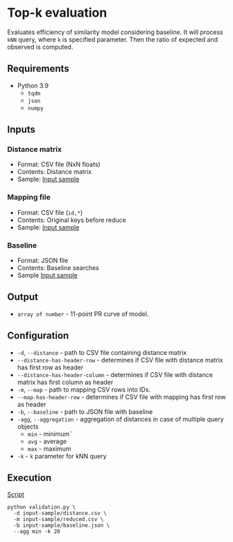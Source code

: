 # Top-k evaluation

Evaluates efficiency of similarity model considering baseline. It will process `kNN` query, where `k` is specified parameter. Then the ratio of expected and observed is computed.

## Requirements

- Python 3.9
    - `tqdm`
    - `json`
    - `numpy`


## Inputs

### Distance matrix

- Format: CSV file (NxN floats)
- Contents: Distance matrix
- Sample: [Input sample](input-sample/distance.csv)

### Mapping file

- Format: CSV file (`id,*`)
- Contents: Original keys before reduce
- Sample: [Input sample](input-sample/reduced.csv)

### Baseline

- Format: JSON file
- Contents: Baseline searches
- Sample [Input sample](input-sample/baseline.json)

## Output

- `array of number` - 11-point PR curve of model.

## Configuration

- `-d`, `--distance` - path to CSV file containing distance matrix
- `--distance-has-header-row` - determines if CSV file with distance matrix has first row as header
- `--distance-has-header-column` - determines if CSV file with distance matrix has first column as header
- `-m`, `--map` - path to mapping CSV rows into IDs.
- `--map-has-header-row` - determines if CSV file with mapping has first row as header
- `-b`, `--baseline` - path to JSON file with baseline
- `-agg`, `--aggregation` - aggregation of distances in case of multiple query objects
    - `min` - minimum¨
    - `avg` - average
    - `max` - maximum
- `-k` - `k` parameter for kNN query

## Execution

[Script](script)
```shell
python validation.py \
  -d input-sample/distance.csv \
  -m input-sample/reduced.csv \
  -b input-sample/baseline.json \
  --agg min -k 20
```